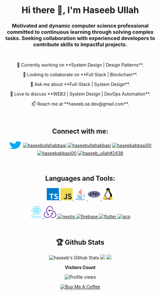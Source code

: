 <h1 align="center">Hi there 👋, I'm Haseeb Ullah</h1>

<h3 align="center">Motivated and dynamic computer science professional committed to continuous learning through solving complex tasks. Seeking collaboration with experienced developers to contribute skills to impactful projects.</h3>
<br/>

<p align='center'>🔭 Currently working on **System Design | Design Patterns**.</p>
<p align='center'>👯 Looking to collaborate on **Full Stack | Blockchain**.</p>
<p align='center'>💬 Ask me about **Full-Stack | System Design**.</p>
<p align='center'>🎉 Love to discuss **WEB3 | System Design | DevOps Automation**.</p>
<p align='center'>📫 Reach me at **haseeb.se.dev@gmail.com**.</p>

<!-- Skills: Linux | Java | Spring Boot | Spring | JavaScript | NodeJS | React | C Family | Python | Docker -->

<br>

<h2 align="center">Connect with me:</h2>
<p align="center">
<a href="https://twitter.com/haseebabbasi00" target="blank"><img align="center" src="./img/twitter.svg" alt="haseebullahabbasi-1" height="30" width="40" /></a>
<a href="https://dev.to/haseebullahabbasi" target="blank"><img align="center" src="https://raw.githubusercontent.com/rahuldkjain/github-profile-readme-generator/master/src/images/icons/Social/devto.svg" alt="haseebullahabbasi" height="30" width="40" /></a>
<a href="https://linkedin.com/in/haseebullahabbasi" target="blank"><img align="center" src="https://raw.githubusercontent.com/rahuldkjain/github-profile-readme-generator/master/src/images/icons/Social/linked-in-alt.svg" alt="haseebullahabbasi" height="30" width="40" /></a>
<a href="https://www.hackerrank.com/haseebabbasi00" target="blank"><img align="center" src="https://raw.githubusercontent.com/rahuldkjain/github-profile-readme-generator/master/src/images/icons/Social/hackerrank.svg" alt="haseebabbasi00" height="30" width="40" /></a>
<a href="https://www.leetcode.com/haseebabbasi00" target="blank"><img align="center" src="https://raw.githubusercontent.com/rahuldkjain/github-profile-readme-generator/master/src/images/icons/Social/leet-code.svg" alt="haseebabbasi00" height="30" width="40" /></a>
<a href="https://discord.gg/haseeb_ullah#2438" target="blank"><img align="center" src="https://raw.githubusercontent.com/rahuldkjain/github-profile-readme-generator/master/src/images/icons/Social/discord.svg" alt="haseeb_ullah#2438" height="30" width="40" /></a>
</p>
<br>

<h2 align="center">Languages and Tools:</h2>
<p align="center">
<a href="https://www.typescriptlang.org/" target="_blank" rel="noreferrer"> <img src="https://raw.githubusercontent.com/devicons/devicon/master/icons/typescript/typescript-original.svg" alt="typescript" width="40" height="40"/> </a>
 <a href="https://developer.mozilla.org/en-US/docs/Web/JavaScript" target="_blank" rel="noreferrer"> <img src="https://raw.githubusercontent.com/devicons/devicon/master/icons/javascript/javascript-original.svg" alt="javascript" width="40" height="40"/> </a><a href="https://www.java.com" target="_blank" rel="noreferrer"> <img src="https://raw.githubusercontent.com/devicons/devicon/master/icons/java/java-original.svg" alt="java" width="40" height="40"/> </a>
<a href="https://www.php.net" target="_blank" rel="noreferrer"> <img src="https://raw.githubusercontent.com/devicons/devicon/master/icons/php/php-original.svg" alt="php" width="40" height="40"/> </a> <a href="https://www.linux.org/" target="_blank" rel="noreferrer"> <img src="https://raw.githubusercontent.com/devicons/devicon/master/icons/linux/linux-original.svg" alt="linux" width="40" height="40"/> </a>  
</p>
<p align="center">
 <a href="https://reactjs.org/" target="_blank" rel="noreferrer"> <img src="https://raw.githubusercontent.com/devicons/devicon/master/icons/react/react-original-wordmark.svg" alt="react" width="40" height="40"/> </a>  <a href="https://redux.js.org" target="_blank" rel="noreferrer"> <img src="https://raw.githubusercontent.com/devicons/devicon/master/icons/redux/redux-original.svg" alt="redux" width="40" height="40"/> </a><a href="https://nextjs.org/" target="_blank" rel="noreferrer"> <img src="https://cdn.worldvectorlogo.com/logos/nextjs-2.svg" alt="nextjs" width="40" height="40"/> </a>
 <a href="https://firebase.google.com/" target="_blank" rel="noreferrer"> <img src="https://www.vectorlogo.zone/logos/firebase/firebase-icon.svg" alt="firebase" width="40" height="40"/> </a>  <a href="https://flutter.dev" target="_blank" rel="noreferrer"> <img src="https://www.vectorlogo.zone/logos/flutterio/flutterio-icon.svg" alt="flutter" width="40" height="40"/> </a> <a href="https://cloud.google.com" target="_blank" rel="noreferrer"> <img src="https://www.vectorlogo.zone/logos/google_cloud/google_cloud-icon.svg" alt="gcp" width="40" height="40"/> </a>
</p>

<!-- Continue with the rest of the languages and tools -->

<br/>
<h2 align="center">🏆 Github Stats</h2>
<p align="center">
 <img src="https://github-readme-stats.vercel.app/api?username=HaseebUllahAbbasi&theme=dark&show_icons=true&count_private=true" alt="haseeb's Github Stats" width="45%"/>
<img src="https://github-readme-streak-stats.herokuapp.com?user=haseebullahabbasi&theme=dark" width="45%"/>
<img src="https://github-readme-stats.vercel.app/api/top-langs/?username=HaseebUllahAbbasi&layout=compact&theme=dark&langs_count=10" width="40%"/>
</p>

<div align = "center">

**Visitors Count**
<!-- 
![VisitorCount](https://profile-counter.glitch.me/{haseebullahabbasi}/count.svg) -->
  
<p align="center">

![Profile views](https://gpvc.arturio.dev/HaseebUllahAbbasi)
  
  </p>
  <a href="https://www.buymeacoffee.com/haseebullah" target="_blank"><img src="https://www.buymeacoffee.com/assets/img/custom_images/orange_img.png" alt="Buy Me A Coffee" style="height: 41px !important;width: 174px !important;box-shadow: 0px 3px 2px 0px rgba(190, 190, 190, 0.5) !important;-webkit-box-shadow: 0px 3px 2px 0px rgba(190, 190, 190, 0.5) !important;" ></a>
  
</div>

